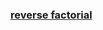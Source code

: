 ### [reverse factorial](https://www.reddit.com/r/dailyprogrammer/comments/55nior/20161003_challenge_286_easy_reverse_factorial/)
